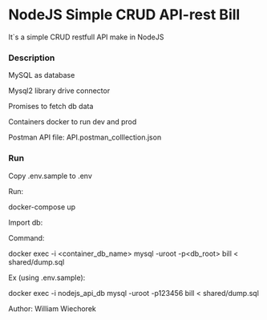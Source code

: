 # NodeJS Simple CRUD API-rest Bill
It`s a simple CRUD restfull API make in NodeJS

### Description

MySQL as database

Mysql2 library drive connector

Promises to fetch db data

Containers docker to run dev and prod

Postman API file: API.postman_colllection.json

### Run

Copy .env.sample to .env


Run:

docker-compose up


Import db:


Command:

docker exec -i <container_db_name> mysql -uroot -p<db_root> bill < shared/dump.sql

Ex (using .env.sample):

docker exec -i nodejs_api_db mysql -uroot -p123456 bill < shared/dump.sql

Author: William Wiechorek

